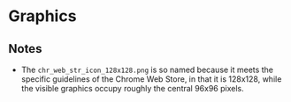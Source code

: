 # Graphics

## Notes

* The `chr_web_str_icon_128x128.png` is so named because it meets the specific guidelines
  of the Chrome Web Store, in that it is 128x128, while the visible graphics occupy roughly
  the central 96x96 pixels.
